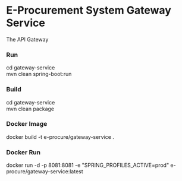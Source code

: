 # E-Procurement System Gateway Service
The API Gateway

### Run
cd gateway-service  
mvn clean spring-boot:run

### Build
cd gateway-service  
mvn clean package

### Docker Image
docker build -t e-procure/gateway-service .  

### Docker Run
docker run -d -p 8081:8081 -e "SPRING_PROFILES_ACTIVE=prod" e-procure/gateway-service:latest  